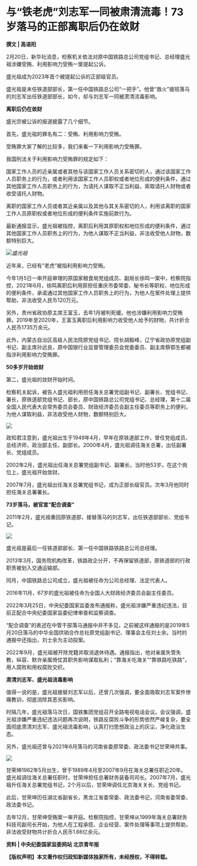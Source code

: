 # 与“铁老虎”刘志军一同被肃清流毒！73岁落马的正部离职后仍在敛财

**撰文 | 高语阳**

2月20日，新华社消息，检察机关依法对原中国铁路总公司党组书记、总经理盛光祖涉嫌受贿、利用影响力受贿一案提起公诉。

盛光祖成为2023年首个被提起公诉的正部级官员。

盛光祖是末任铁道部部长，第一任中国铁路总公司“一把手”。他曾“救火”接班落马的刘志军出任铁道部部长，如今，却与刘志军一同被肃清流毒影响。

**离职后仍在敛财**

盛光宗被公诉的报道披露了几个细节。

首先，盛光祖的罪名有二：受贿、利用影响力受贿。

受贿罪大家了解的比较多，我们来看一下利用影响力受贿罪。

我国刑法关于利用影响力受贿罪的规定如下：

国家工作人员的近亲属或者其他与该国家工作人员关系密切的人，通过该国家工作人员职务上的行为，或者利用该国家工作人员职权或者地位形成的便利条件，通过其他国家工作人员职务上的行为，为请托人谋取不正当利益，索取请托人财物或者收受请托人财物。

离职的国家工作人员或者其近亲属以及其他与其关系密切的人，利用该离职的国家工作人员原职权或者地位形成的便利条件实施前款行为。

最新通报显示，盛光祖被指控，离职后利用其原职权和地位形成的便利条件，通过其他国家工作人员职务上的行为，为他人谋取不正当利益，非法收受他人财物，数额特别巨大。

![](https://inews.gtimg.com/news_bt/OG_a9VF_WfPKhlTfmBRKGeOKk5gZjxF7th4Oa7ApPXx5QAA/1000)_盛光祖_

近年来，已经有“老虎”被指利用影响力受贿。

今年1月5日一审开庭审理的原国家粮食局党组成员、副局长徐鸣一案中，检察院指控，2021年6月，徐鸣离职后利用原担任重庆市委常委、秘书长等职权、地位形成的便利条件，承诺通过其他国家工作人员职务上的行为，为他人在案件处理上提供帮助，非法收受人民币120万元。

另外，贵州省政协原主席王富玉，去年1月被判死缓。他也涉嫌利用影响力受贿罪。2019年至2020年，王富玉离职后利用影响力收受他人给予的财物，共计折合人民币1735万余元。

此外，内蒙古自治区高级人民法院原党组书记、院长胡毅峰，辽宁省政协原党组副书记、副主席孙远良，原中国银行业监督管理委员会党委委员、副主席蔡鄂生都被指涉利用影响力受贿罪。

**50多岁开始敛财**

第二，盛光祖的敛财开始时间。

检察机关起诉，被告人盛光祖利用担任海关总署党组副书记、副署长、党组书记、署长，原铁道部党组书记、部长，原中国铁路总公司党组书记、总经理，第十二届全国人民代表大会常务委员会委员、财政经济委员会副主任委员等职务上的便利，为他人谋取利益，非法收受他人财物，数额特别巨大。

![](https://inews.gtimg.com/news_bt/Oj8_vuQr-M637y-hskPFV2D5DKGBK9iWCC0_rLq0rg7LAAA/1000)

政知君注意到，盛光祖出生于1949年4月，早年在原铁道部工作，曾任党组成员、总经济师，政治部主任，副部长。2000年4月，盛光祖调往海关总署，出任副署长、党组成员。

2002年2月，盛光祖出任海关总署党组副书记、副署长，当时他53岁。在这个岗位上，盛光祖开始敛财。

2007年7月，盛光祖出任海关总署党组书记，成为正部长级官员。次年3月他同时担任海关总署署长。

**73岁落马，被官宣“配合调查”**

2011年2月，盛光祖重回原铁道部，接替落马的刘志军，出任铁道部部长、党组书记。

![](https://inews.gtimg.com/news_bt/OMqJO3AX4cEP6TR6PEBIe6Z31JtfMVgU8nTQE1Cs0ZXBYAA/1000)

盛光祖是最后一任铁道部部长、第一任中国铁路铁路总公司总经理。

2013年3月，国务院机构改革，铁路政企分开，不再保留铁道部，原铁道部的行政职责被划入交通运输部。

同月，中国铁路总公司成立，盛光祖被任命为公司总经理、法定代表人。

2016年11月，67岁的盛光祖被任命为全国人大财政经济委员会副主任委员。

2022年3月25日，中央纪委国家监委发布通报称，盛光祖涉嫌严重违纪违法，目前正配合中央纪委国家监委纪律审查和监察调查。

“配合调查”的表述在中管干部落马通报中并不多见，之前被这样通报的是2019年5月20日落马的中华全国供销合作总社原党组副书记、理事会主任刘士余。当时的通报中还指出，刘士余为主动投案。

2022年9月，盛光祖被开除党籍并取消退休待遇。通报指出，他对亲属失管失教，纵容、默许亲属倚仗其职务影响谋取私利；“靠海关吃海关”“靠铁路吃铁路”，用人腐败和用权腐败交织。

**肃清刘志军、盛光祖流毒影响**

值得一说的是，盛光祖接替刘志军以后，还曾几次强调，要全面吸取刘志军案件惨痛教训，彻底消除其恶劣影响。

时隔几年，盛光祖落马次日，国铁集团党组召开全路电视电话会议。会议强调，盛光祖涉嫌严重违纪违法问题再次说明，铁路反腐败斗争的形势依然严峻复杂，要全面彻底肃清刘志军、盛光祖流毒影响，认真打扫思想政治上的灰尘，净化政治生态。

另外，盛光祖还曾与2021年6月落马的河南省委原常委、政法委书记甘荣坤共事。

![](https://inews.gtimg.com/news_bt/OnQ1DgxdsCLe9PVk9mGAA0nyzJz9DFY6aIbA47NWqSKIsAA/1000)

甘荣坤1962年5月出生，曾于1989年4月至2007年9月在海关总署任职近20年。盛光祖调往海关总署任职时，甘荣坤担任总署财务装备司司长。2007年7月，盛光祖升任海关总署党组书记，2个月以后，甘荣坤调任北京海关关长、党组书记。

此后，甘荣坤历任湖北省副省长，黑龙江省委常委、政法委书记，河南省委常委、政法委书记。

去年12月，甘荣坤受贿案一审开庭。检察院指控，甘荣坤从1999年海关总署财务科技司副司长开始，为他人在工程承揽、企业经营、案件处理等事项上提供帮助，非法收受财物共计折合人民币1.66亿余元。

**资料 | 中央纪委国家监委网站 北京青年报**

**【版权声明】本文著作权归政知新媒体独家所有，未经授权，不得转载。**

